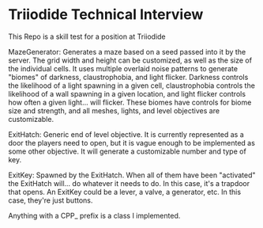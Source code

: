 # Triiodide Technical Interview
 This Repo is a skill test  for a position at Triiodide
 
 MazeGenerator:
  Generates a maze based on a seed passed into it by the server. The grid width and height can be customized, as well as the size of the individual cells. It uses multiple overlaid noise patterns to generate "biomes" of darkness, claustrophobia, and light flicker. Darkness controls the likelihood of a light spawning in a given cell, claustrophobia controls the likelihood of a wall spawning in a given location, and light flicker controls how often a given light... will flicker. These biomes have controls for biome size and strength, and all meshes, lights, and level objectives are customizable.

ExitHatch:
 Generic end of level objective. It is currently represented as a door the players need to open, but it is vague enough to be implemented as some other objective. It will generate a customizable number and type of key.
 
 ExitKey:
  Spawned by the ExitHatch. When all of them have been "activated" the ExitHatch will... do whatever it needs to do. In this case, it's a trapdoor that opens. An ExitKey could be a lever, a valve, a generator, etc. In this case, they're just buttons.
  
  Anything with a CPP_ prefix is a class I implemented.
